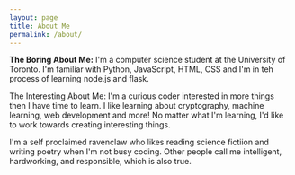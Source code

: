 ```yaml
---
layout: page
title: About Me
permalink: /about/
---
```


<b>The Boring About Me:</b> I'm a computer science student at the University of Toronto. 
I'm familiar with Python, JavaScript, HTML, CSS and I'm in teh process of learning node.js and flask. 

The Interesting About Me: I'm a curious coder interested in more things then I have time to learn.
I like learning about cryptography, machine learning, web development and more! No matter what I'm learning, 
I'd like to work towards creating interesting things. 

I'm a self proclaimed ravenclaw who likes reading science fictiion and writing poetry when I'm not busy
coding. Other people call me intelligent, hardworking, and responsible, which is also true. 





